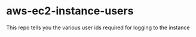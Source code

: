 # aws-ec2-instance-users
This repo tells you the various user ids required for logging to the instance
